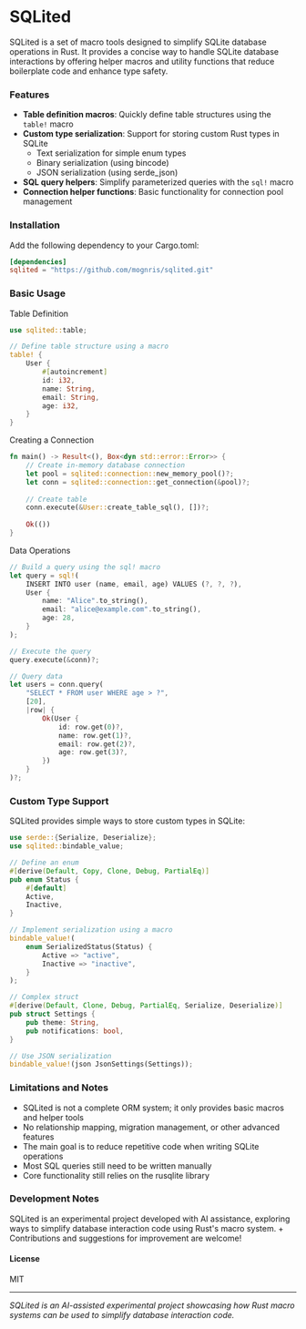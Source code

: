 # SQLited

SQLited is a set of macro tools designed to simplify SQLite database operations in Rust. It provides a concise way to handle SQLite database interactions by offering helper macros and utility functions that reduce boilerplate code and enhance type safety.

### Features

- **Table definition macros**: Quickly define table structures using the `table!` macro
- **Custom type serialization**: Support for storing custom Rust types in SQLite
  - Text serialization for simple enum types
  - Binary serialization (using bincode)
  - JSON serialization (using serde_json)
- **SQL query helpers**: Simplify parameterized queries with the `sql!` macro
- **Connection helper functions**: Basic functionality for connection pool management

### Installation

Add the following dependency to your Cargo.toml:

```toml
[dependencies]
sqlited = "https://github.com/mognris/sqlited.git"
```

### Basic Usage
Table Definition

```rust
use sqlited::table;

// Define table structure using a macro
table! {
    User {
        #[autoincrement]
        id: i32,
        name: String,
        email: String,
        age: i32,
    }
}
```
Creating a Connection
```rust
fn main() -> Result<(), Box<dyn std::error::Error>> {
    // Create in-memory database connection
    let pool = sqlited::connection::new_memory_pool()?;
    let conn = sqlited::connection::get_connection(&pool)?;
    
    // Create table
    conn.execute(&User::create_table_sql(), [])?;
    
    Ok(())
}
```
Data Operations
```rust
// Build a query using the sql! macro
let query = sql!(
    INSERT INTO user (name, email, age) VALUES (?, ?, ?),
    User {
        name: "Alice".to_string(),
        email: "alice@example.com".to_string(),
        age: 28,
    }
);

// Execute the query
query.execute(&conn)?;

// Query data
let users = conn.query(
    "SELECT * FROM user WHERE age > ?", 
    [20],
    |row| {
        Ok(User {
            id: row.get(0)?,
            name: row.get(1)?,
            email: row.get(2)?,
            age: row.get(3)?,
        })
    }
)?;
```
### Custom Type Support
SQLited provides simple ways to store custom types in SQLite:
```rust
use serde::{Serialize, Deserialize};
use sqlited::bindable_value;

// Define an enum
#[derive(Default, Copy, Clone, Debug, PartialEq)]
pub enum Status {
    #[default]
    Active,
    Inactive,
}

// Implement serialization using a macro
bindable_value!(
    enum SerializedStatus(Status) {
        Active => "active",
        Inactive => "inactive",
    }
);

// Complex struct
#[derive(Default, Clone, Debug, PartialEq, Serialize, Deserialize)]
pub struct Settings {
    pub theme: String,
    pub notifications: bool,
}

// Use JSON serialization
bindable_value!(json JsonSettings(Settings));
```

### Limitations and Notes
+ SQLited is not a complete ORM system; it only provides basic macros and helper tools
+ No relationship mapping, migration management, or other advanced features
+ The main goal is to reduce repetitive code when writing SQLite operations
+ Most SQL queries still need to be written manually
+ Core functionality still relies on the rusqlite library
### Development Notes
SQLited is an experimental project developed with AI assistance, exploring ways to simplify database interaction code using Rust's macro system. + Contributions and suggestions for improvement are welcome!

#### License
MIT

---
*SQLited is an AI-assisted experimental project showcasing how Rust macro systems can be used to simplify database interaction code.*